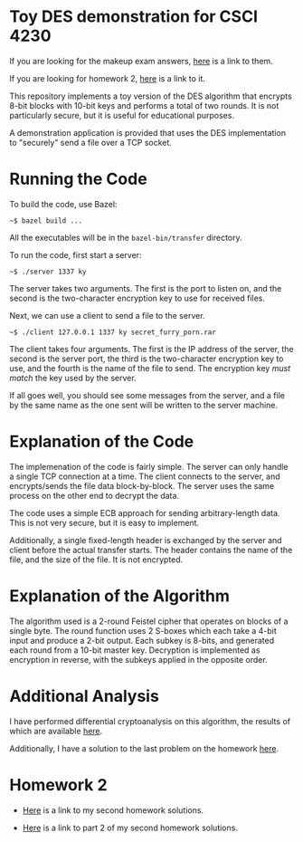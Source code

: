 # Toy DES demonstration for CSCI 4230

If you are looking for the makeup exam answers,
[here](https://github.com/djpetti/CSCI4230-DES/blob/master/makeup_exam/README.md)
is a link to them.

If you are looking for homework 2,
[here](https://github.com/djpetti/CSCI4230-DES/blob/master/hw2_explanation.md)
is a link to it.

This repository implements a toy version of the DES algorithm that encrypts 8-bit
blocks with 10-bit keys and performs a total of two rounds. It is not
particularly secure, but it is useful for educational purposes.

A demonstration application is provided that uses the DES implementation to
"securely" send a file over a TCP socket.

# Running the Code

To build the code, use Bazel:

```
~$ bazel build ...
```

All the executables will be in the `bazel-bin/transfer` directory.

To run the code, first start a server:

```
~$ ./server 1337 ky
```

The server takes two arguments. The first is the port to listen on, and the
second is the two-character encryption key to use for received files.

Next, we can use a client to send a file to the server.

```
~$ ./client 127.0.0.1 1337 ky secret_furry_porn.rar
```

The client takes four arguments. The first is the IP address of the server, the
second is the server port, the third is the two-character encryption key to
use, and the fourth is the name of the file to send. The encryption key *must
match* the key used by the server.

If all goes well, you should see some messages from the server, and a file by
the same name as the one sent will be written to the server machine.

# Explanation of the Code

The implemenation of the code is fairly simple. The server can only handle a
single TCP connection at a time. The client connects to the server, and
encrypts/sends the file data block-by-block. The server uses the same process on
the other end to decrypt the data.

The code uses a simple ECB approach for sending arbitrary-length data. This is
not very secure, but it is easy to implement.

Additionally, a single fixed-length header is exchanged by the server and client
before the actual transfer starts. The header contains the name of the file, and
the size of the file. It is not encrypted.

# Explanation of the Algorithm

The algorithm used is a 2-round Feistel cipher that operates on blocks of a
single byte. The round function uses 2 S-boxes which each take a 4-bit input and
produce a 2-bit output. Each subkey is 8-bits, and generated each round from a
10-bit master key. Decryption is implemented as encryption in reverse, with the
subkeys applied in the opposite order.

# Additional Analysis

I have performed differential cryptoanalysis on this algorithm, the results of
which are available
[here](https://github.com/djpetti/CSCI4230-DES/blob/master/diff_crypto.md).

Additionally, I have a solution to the last problem on the homework
[here](https://github.com/djpetti/CSCI4230-DES/blob/master/entropy.md).

# Homework 2

- [Here](https://www.evernote.com/shard/s625/sh/bcd5790a-d864-42da-a57c-937c967a752f/77aec4c45481d9a320d04d1c0a3e5b29)
is a link to my second homework solutions.

- [Here](https://www.evernote.com/shard/s625/sh/0dbe2e4e-4c5c-43b4-9ad1-4e11d2bb12b6/d022c3aa4e37ca3651a17b7b450fe62b)
  is a link to part 2 of my second homework solutions.
